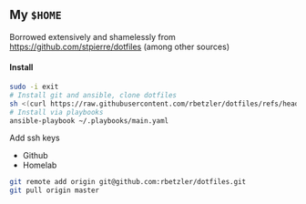 ## My `$HOME`

Borrowed extensively and shamelessly from https://github.com/stpierre/dotfiles (among other sources)

#### Install

```bash
sudo -i exit
# Install git and ansible, clone dotfiles
sh <(curl https://raw.githubusercontent.com/rbetzler/dotfiles/refs/heads/master/install.sh)
# Install via playbooks
ansible-playbook ~/.playbooks/main.yaml
```

Add ssh keys
* Github
* Homelab

```bash
git remote add origin git@github.com:rbetzler/dotfiles.git
git pull origin master
```
